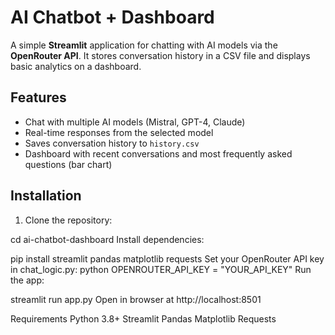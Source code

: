 # AI Chatbot + Dashboard
A simple **Streamlit** application for chatting with AI models via the **OpenRouter API**. It stores conversation history in a CSV file and displays basic analytics on a dashboard.
## Features
- Chat with multiple AI models (Mistral, GPT-4, Claude)
- Real-time responses from the selected model
- Saves conversation history to `history.csv`
- Dashboard with recent conversations and most frequently asked questions (bar chart)
## Installation
1. Clone the repository:

cd ai-chatbot-dashboard
Install dependencies:

pip install streamlit pandas matplotlib requests
Set your OpenRouter API key in chat_logic.py:
python
OPENROUTER_API_KEY = "YOUR_API_KEY"
Run the app:

streamlit run app.py
Open in browser at http://localhost:8501

Requirements
Python 3.8+
Streamlit
Pandas
Matplotlib
Requests

